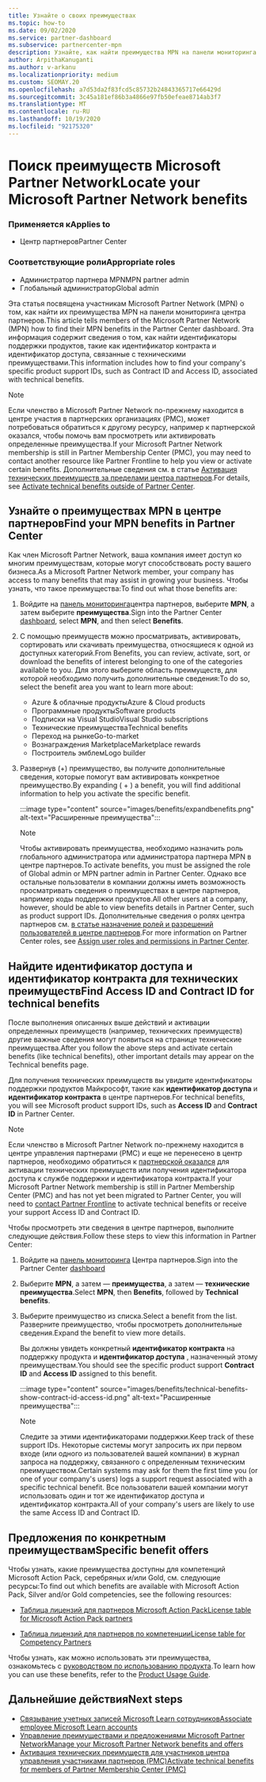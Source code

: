 ```yaml
---
title: Узнайте о своих преимуществах
ms.topic: how-to
ms.date: 09/02/2020
ms.service: partner-dashboard
ms.subservice: partnercenter-mpn
description: Узнайте, как найти преимущества MPN на панели мониторинга центра партнеров. Содержит сведения о том, как найти идентификатор доступа и идентификатор контракта для технических преимуществ.
author: ArpithaKanuganti
ms.author: v-arkanu
ms.localizationpriority: medium
ms.custom: SEOMAY.20
ms.openlocfilehash: a7d53da2f83fcd5c85732b24843365717e66429d
ms.sourcegitcommit: 3c45a181ef86b3a4866e97fb50efeae8714ab3f7
ms.translationtype: MT
ms.contentlocale: ru-RU
ms.lasthandoff: 10/19/2020
ms.locfileid: "92175320"
---
```

# <a name="locate-your-microsoft-partner-network-benefits"></a><span data-ttu-id="47b26-104">Поиск преимуществ Microsoft Partner Network</span><span class="sxs-lookup"><span data-stu-id="47b26-104">Locate your Microsoft Partner Network benefits</span></span> 

### <a name="applies-to"></a><span data-ttu-id="47b26-105">Применяется к</span><span class="sxs-lookup"><span data-stu-id="47b26-105">Applies to</span></span>

- <span data-ttu-id="47b26-106">Центр партнеров</span><span class="sxs-lookup"><span data-stu-id="47b26-106">Partner Center</span></span>

### <a name="appropriate-roles"></a><span data-ttu-id="47b26-107">Соответствующие роли</span><span class="sxs-lookup"><span data-stu-id="47b26-107">Appropriate roles</span></span>

- <span data-ttu-id="47b26-108">Администратор партнера MPN</span><span class="sxs-lookup"><span data-stu-id="47b26-108">MPN partner admin</span></span>
- <span data-ttu-id="47b26-109">Глобальный администратор</span><span class="sxs-lookup"><span data-stu-id="47b26-109">Global admin</span></span>

<span data-ttu-id="47b26-110">Эта статья посвящена участникам Microsoft Partner Network (MPN) о том, как найти их преимущества MPN на панели мониторинга центра партнеров.</span><span class="sxs-lookup"><span data-stu-id="47b26-110">This article tells members of the Microsoft Partner Network (MPN) how to find their MPN benefits in the Partner Center dashboard.</span></span> <span data-ttu-id="47b26-111">Эта информация содержит сведения о том, как найти идентификаторы поддержки продуктов, такие как идентификатор контракта и идентификатор доступа, связанные с техническими преимуществами.</span><span class="sxs-lookup"><span data-stu-id="47b26-111">This information includes how to find your company's specific product support IDs, such as Contract ID and Access ID, associated with technical benefits.</span></span>

>[!NOTE]
> <span data-ttu-id="47b26-112">Если членство в Microsoft Partner Network по-прежнему находится в центре участия в партнерских организациях (PMC), может потребоваться обратиться к другому ресурсу, например к партнерской оказался, чтобы помочь вам просмотреть или активировать определенные преимущества.</span><span class="sxs-lookup"><span data-stu-id="47b26-112">If your Microsoft Partner Network membership is still in Partner Membership Center (PMC), you may need to contact another resource like Partner Frontline to help you view or activate certain benefits.</span></span> <span data-ttu-id="47b26-113">Дополнительные сведения см. в статье [Активация технических преимуществ за пределами центра партнеров](partner-membership-center-tech-benefits-activate.md).</span><span class="sxs-lookup"><span data-stu-id="47b26-113">For details, see [Activate technical benefits outside of Partner Center](partner-membership-center-tech-benefits-activate.md).</span></span>

## <a name="find-your-mpn-benefits-in-partner-center"></a><span data-ttu-id="47b26-114">Узнайте о преимуществах MPN в центре партнеров</span><span class="sxs-lookup"><span data-stu-id="47b26-114">Find your MPN benefits in Partner Center</span></span>

<span data-ttu-id="47b26-115">Как член Microsoft Partner Network, ваша компания имеет доступ ко многим преимуществам, которые могут способствовать росту вашего бизнеса.</span><span class="sxs-lookup"><span data-stu-id="47b26-115">As a Microsoft Partner Network member, your company has access to many benefits that may assist in growing your business.</span></span> <span data-ttu-id="47b26-116">Чтобы узнать, что такое преимущества:</span><span class="sxs-lookup"><span data-stu-id="47b26-116">To find out what those benefits are:</span></span>

1. <span data-ttu-id="47b26-117">Войдите на [панель мониторинга](https://partner.microsoft.com/dashboard/home)центра партнеров, выберите **MPN**, а затем выберите **преимущества**.</span><span class="sxs-lookup"><span data-stu-id="47b26-117">Sign into the Partner Center [dashboard](https://partner.microsoft.com/dashboard/home), select **MPN**, and then select **Benefits**.</span></span>

2. <span data-ttu-id="47b26-118">С помощью преимуществ можно просматривать, активировать, сортировать или скачивать преимущества, относящиеся к одной из доступных категорий.</span><span class="sxs-lookup"><span data-stu-id="47b26-118">From Benefits, you can review, activate, sort, or download the benefits of interest belonging to one of the categories available to you.</span></span> <span data-ttu-id="47b26-119">Для этого выберите область преимуществ, для которой необходимо получить дополнительные сведения:</span><span class="sxs-lookup"><span data-stu-id="47b26-119">To do so, select the benefit area you want to learn more about:</span></span>

   - <span data-ttu-id="47b26-120">Azure & облачные продукты</span><span class="sxs-lookup"><span data-stu-id="47b26-120">Azure & Cloud products</span></span>
   - <span data-ttu-id="47b26-121">Программные продукты</span><span class="sxs-lookup"><span data-stu-id="47b26-121">Software products</span></span>
   - <span data-ttu-id="47b26-122">Подписки на Visual Studio</span><span class="sxs-lookup"><span data-stu-id="47b26-122">Visual Studio subscriptions</span></span>
   - <span data-ttu-id="47b26-123">Технические преимущества</span><span class="sxs-lookup"><span data-stu-id="47b26-123">Technical benefits</span></span>
   - <span data-ttu-id="47b26-124">Переход на рынке</span><span class="sxs-lookup"><span data-stu-id="47b26-124">Go-to-market</span></span>
   - <span data-ttu-id="47b26-125">Вознаграждения Marketplace</span><span class="sxs-lookup"><span data-stu-id="47b26-125">Marketplace rewards</span></span>
   - <span data-ttu-id="47b26-126">Построитель эмблем</span><span class="sxs-lookup"><span data-stu-id="47b26-126">Logo builder</span></span>

3. <span data-ttu-id="47b26-127">Развернув (+) преимущество, вы получите дополнительные сведения, которые помогут вам активировать конкретное преимущество.</span><span class="sxs-lookup"><span data-stu-id="47b26-127">By expanding ( + ) a benefit, you will find additional information to help you activate the specific benefit.</span></span>

   :::image type="content" source="images/benefits/expandbenefits.png" alt-text="Расширенные преимущества":::

   > [!NOTE]
   > <span data-ttu-id="47b26-129">Чтобы активировать преимущества, необходимо назначить роль глобального администратора или администратора партнера MPN в центре партнеров.</span><span class="sxs-lookup"><span data-stu-id="47b26-129">To activate benefits, you must be assigned the role of Global admin or MPN partner admin in Partner Center.</span></span> <span data-ttu-id="47b26-130">Однако все остальные пользователи в компании должны иметь возможность просматривать сведения о преимуществах в центре партнеров, например коды поддержки продуктов.</span><span class="sxs-lookup"><span data-stu-id="47b26-130">All other users at a company, however, should be able to view benefits details in Partner Center, such as product support IDs.</span></span> <span data-ttu-id="47b26-131">Дополнительные сведения о ролях центра партнеров см. [в статье назначение ролей и разрешений пользователей в центре партнеров](permissions-overview.md).</span><span class="sxs-lookup"><span data-stu-id="47b26-131">For more information on Partner Center roles, see [Assign user roles and permissions in Partner Center](permissions-overview.md).</span></span>

## <a name="find-access-id-and-contract-id-for-technical-benefits"></a><span data-ttu-id="47b26-132">Найдите идентификатор доступа и идентификатор контракта для технических преимуществ</span><span class="sxs-lookup"><span data-stu-id="47b26-132">Find Access ID and Contract ID for technical benefits</span></span>

<span data-ttu-id="47b26-133">После выполнения описанных выше действий и активации определенных преимуществ (например, технических преимуществ) другие важные сведения могут появиться на странице технические преимущества.</span><span class="sxs-lookup"><span data-stu-id="47b26-133">After you follow the above steps and activate certain benefits (like technical benefits), other important details may appear on the Technical benefits page.</span></span>

<span data-ttu-id="47b26-134">Для получения технических преимуществ вы увидите идентификаторы поддержки продуктов Майкрософт, такие как **идентификатор доступа** и **идентификатор контракта** в центре партнеров.</span><span class="sxs-lookup"><span data-stu-id="47b26-134">For technical benefits, you will see Microsoft product support IDs, such as **Access ID** and **Contract ID** in Partner Center.</span></span>

>[!NOTE]
> <span data-ttu-id="47b26-135">Если членство в Microsoft Partner Network по-прежнему находится в центре управления партнерами (PMC) и еще не перенесено в центр партнеров, необходимо обратиться к [партнерской оказался](partner-membership-center-tech-benefits-activate.md) для активации технических преимуществ или получения идентификатора доступа к службе поддержки и идентификатора контракта.</span><span class="sxs-lookup"><span data-stu-id="47b26-135">If your Microsoft Partner Network membership is still in Partner Membership Center (PMC) and has not yet been migrated to Partner Center, you will need to [contact Partner Frontline](partner-membership-center-tech-benefits-activate.md) to activate technical benefits or receive your support Access ID and Contract ID.</span></span>

 <span data-ttu-id="47b26-136">Чтобы просмотреть эти сведения в центре партнеров, выполните следующие действия.</span><span class="sxs-lookup"><span data-stu-id="47b26-136">Follow these steps to view this information in Partner Center:</span></span>

1. <span data-ttu-id="47b26-137">Войдите на [панель мониторинга](https://partner.microsoft.com/dashboard/home) Центра партнеров.</span><span class="sxs-lookup"><span data-stu-id="47b26-137">Sign into the Partner Center [dashboard](https://partner.microsoft.com/dashboard/home)</span></span>

2. <span data-ttu-id="47b26-138">Выберите **MPN**, а затем — **преимущества**, а затем — **технические преимущества**.</span><span class="sxs-lookup"><span data-stu-id="47b26-138">Select **MPN**, then **Benefits**, followed by **Technical benefits**.</span></span>

3. <span data-ttu-id="47b26-139">Выберите преимущество из списка.</span><span class="sxs-lookup"><span data-stu-id="47b26-139">Select a benefit from the list.</span></span> <span data-ttu-id="47b26-140">Разверните преимущество, чтобы просмотреть дополнительные сведения.</span><span class="sxs-lookup"><span data-stu-id="47b26-140">Expand the benefit to view more details.</span></span> 

   <span data-ttu-id="47b26-141">Вы должны увидеть конкретный **идентификатор контракта** на поддержку продукта и **идентификатор доступа** , назначенный этому преимуществам.</span><span class="sxs-lookup"><span data-stu-id="47b26-141">You should see the specific product support **Contract ID** and **Access ID** assigned to this benefit.</span></span>  

   :::image type="content" source="images/benefits/technical-benefits-show-contract-id-access-id.png" alt-text="Расширенные преимущества":::

   > [!NOTE]
   > <span data-ttu-id="47b26-143">Следите за этими идентификаторами поддержки.</span><span class="sxs-lookup"><span data-stu-id="47b26-143">Keep track of these support IDs.</span></span> <span data-ttu-id="47b26-144">Некоторые системы могут запросить их при первом входе (или одного из пользователей вашей компании) в журнал запроса на поддержку, связанного с определенным техническим преимуществом.</span><span class="sxs-lookup"><span data-stu-id="47b26-144">Certain systems may ask for them the first time you (or one of your company's users) logs a support request associated with a specific technical benefit.</span></span> <span data-ttu-id="47b26-145">Все пользователи вашей компании могут использовать один и тот же идентификатор доступа и идентификатор контракта.</span><span class="sxs-lookup"><span data-stu-id="47b26-145">All of your company's users are likely to use the same Access ID and Contract ID.</span></span>

## <a name="specific-benefit-offers"></a><span data-ttu-id="47b26-146">Предложения по конкретным преимуществам</span><span class="sxs-lookup"><span data-stu-id="47b26-146">Specific benefit offers</span></span>

<span data-ttu-id="47b26-147">Чтобы узнать, какие преимущества доступны для компетенций Microsoft Action Pack, серебряных и/или Gold, см. следующие ресурсы:</span><span class="sxs-lookup"><span data-stu-id="47b26-147">To find out which benefits are available with Microsoft Action Pack, Silver and/or Gold competencies, see the following resources:</span></span>

- [<span data-ttu-id="47b26-148">Таблица лицензий для партнеров Microsoft Action Pack</span><span class="sxs-lookup"><span data-stu-id="47b26-148">License table for Microsoft Action Pack partners</span></span>](https://assetsprod.microsoft.com/mpn/MPN-MAPS-Software-IUR-License-Table.xlsx)

- [<span data-ttu-id="47b26-149">Таблица лицензий для партнеров по компетенции</span><span class="sxs-lookup"><span data-stu-id="47b26-149">License table for Competency Partners</span></span>](https://assetsprod.microsoft.com/mpn-maps-software-iur-competency-license-table.docx)

<span data-ttu-id="47b26-150">Чтобы узнать, как можно использовать эти преимущества, ознакомьтесь с [руководством по использованию продукта](https://assets.microsoft.com/MPN-MAPS-Product-Usage-Guide.pdf).</span><span class="sxs-lookup"><span data-stu-id="47b26-150">To learn how you can use these benefits,  refer to the [Product Usage Guide](https://assets.microsoft.com/MPN-MAPS-Product-Usage-Guide.pdf).</span></span>

## <a name="next-steps"></a><span data-ttu-id="47b26-151">Дальнейшие действия</span><span class="sxs-lookup"><span data-stu-id="47b26-151">Next steps</span></span>

- [<span data-ttu-id="47b26-152">Связывание учетных записей Microsoft Learn сотрудников</span><span class="sxs-lookup"><span data-stu-id="47b26-152">Associate employee Microsoft Learn accounts</span></span>](ms-learn-associate.md)
- [<span data-ttu-id="47b26-153">Управление преимуществами и предложениями Microsoft Partner Network</span><span class="sxs-lookup"><span data-stu-id="47b26-153">Manage your Microsoft Partner Network benefits and offers</span></span>](manage-your-partner-network-benefits.md)
- [<span data-ttu-id="47b26-154">Активация технических преимуществ для участников центра управления участниками партнеров (PMC)</span><span class="sxs-lookup"><span data-stu-id="47b26-154">Activate technical benefits for members of Partner Membership Center (PMC)</span></span>](partner-membership-center-tech-benefits-activate.md)